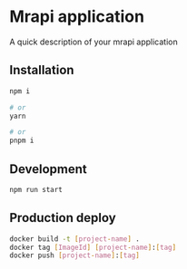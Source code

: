 # Mrapi application

A quick description of your mrapi application

## Installation

```bash
npm i

# or
yarn

# or
pnpm i
```

## Development

```bash
npm run start
```

## Production deploy

```bash
docker build -t [project-name] .
docker tag [ImageId] [project-name]:[tag]
docker push [project-name]:[tag]
```
